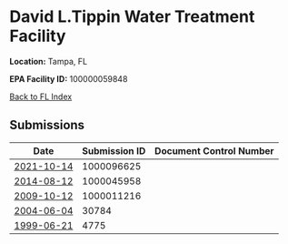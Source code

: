 # David L.Tippin Water Treatment Facility

**Location:** Tampa, FL

**EPA Facility ID:** 100000059848

[Back to FL Index](../../index.md)

## Submissions

| Date | Submission ID | Document Control Number |
|------|--------------|-------------------------|
| [2021-10-14](submissions/1000096625.md) | 1000096625 |  |
| [2014-08-12](submissions/1000045958.md) | 1000045958 |  |
| [2009-10-12](submissions/1000011216.md) | 1000011216 |  |
| [2004-06-04](submissions/30784.md) | 30784 |  |
| [1999-06-21](submissions/4775.md) | 4775 |  |
